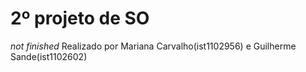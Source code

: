 # 2º projeto de SO
*not finished*
Realizado por Mariana Carvalho(ist1102956) e Guilherme Sande(ist1102602)
